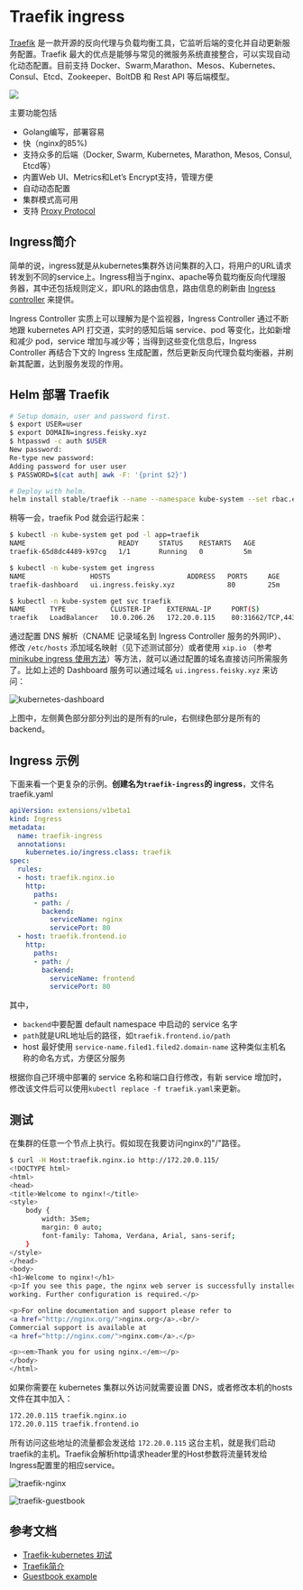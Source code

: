 # Traefik ingress

[Traefik](https://traefik.io/) 是一款开源的反向代理与负载均衡工具，它监听后端的变化并自动更新服务配置。Traefik 最大的优点是能够与常见的微服务系统直接整合，可以实现自动化动态配置。目前支持 Docker、Swarm,Marathon、Mesos、Kubernetes、Consul、Etcd、Zookeeper、BoltDB 和 Rest API 等后端模型。

![](https://docs.traefik.io/img/architecture.png)

主要功能包括

- Golang编写，部署容易
- 快（nginx的85%)
- 支持众多的后端（Docker, Swarm, Kubernetes, Marathon, Mesos, Consul, Etcd等）
- 内置Web UI、Metrics和Let’s Encrypt支持，管理方便
- 自动动态配置
- 集群模式高可用
- 支持 [Proxy Protocol](https://www.haproxy.org/download/1.8/doc/proxy-protocol.txt)

## Ingress简介

简单的说，ingress就是从kubernetes集群外访问集群的入口，将用户的URL请求转发到不同的service上。Ingress相当于nginx、apache等负载均衡反向代理服务器，其中还包括规则定义，即URL的路由信息，路由信息的刷新由 [Ingress controller](https://kubernetes.io/docs/concepts/services-networking/ingress/#ingress-controllers) 来提供。

Ingress Controller 实质上可以理解为是个监视器，Ingress Controller 通过不断地跟 kubernetes API 打交道，实时的感知后端 service、pod 等变化，比如新增和减少 pod，service 增加与减少等；当得到这些变化信息后，Ingress Controller 再结合下文的 Ingress 生成配置，然后更新反向代理负载均衡器，并刷新其配置，达到服务发现的作用。

## Helm 部署 Traefik

```sh
# Setup domain, user and password first.
$ export USER=user
$ export DOMAIN=ingress.feisky.xyz
$ htpasswd -c auth $USER
New password:
Re-type new password:
Adding password for user user
$ PASSWORD=$(cat auth| awk -F: '{print $2}')

# Deploy with helm.
helm install stable/traefik --name --namespace kube-system --set rbac.enabled=true,acme.enabled=true,dashboard.enabled=true,acme.staging=false,acme.email=admin@$DOMAIN,dashboard.domain=ui.$DOMAIN,ssl.enabled=true,acme.challengeType=http-01,dashboard.auth.basic.$USER=$PASSWORD
```

稍等一会，traefik Pod 就会运行起来：

```sh
$ kubectl -n kube-system get pod -l app=traefik
NAME                       READY     STATUS    RESTARTS   AGE
traefik-65d8dc4489-k97cg   1/1       Running   0          5m

$ kubectl -n kube-system get ingress
NAME                HOSTS                   ADDRESS   PORTS     AGE
traefik-dashboard   ui.ingress.feisky.xyz             80        25m

$ kubectl -n kube-system get svc traefik
NAME      TYPE           CLUSTER-IP    EXTERNAL-IP     PORT(S)                      AGE
traefik   LoadBalancer   10.0.206.26   172.20.0.115    80:31662/TCP,443:32618/TCP   24m
```

通过配置 DNS 解析（CNAME 记录域名到 Ingress Controller 服务的外网IP）、修改 `/etc/hosts` 添加域名映射（见下述测试部分）或者使用 `xip.io` （参考 [minikube ingress 使用方法](../minikube-ingress.md)）等方法，就可以通过配置的域名直接访问所需服务了。比如上述的 Dashboard 服务可以通过域名 `ui.ingress.feisky.xyz` 来访问：

![kubernetes-dashboard](images/traefik-dashboard.jpg)

上图中，左侧黄色部分部分列出的是所有的rule，右侧绿色部分是所有的backend。

## Ingress 示例

下面来看一个更复杂的示例。**创建名为`traefik-ingress`的 ingress**，文件名traefik.yaml

```yaml
apiVersion: extensions/v1beta1
kind: Ingress
metadata:
  name: traefik-ingress
  annotations:
    kubernetes.io/ingress.class: traefik
spec:
  rules:
  - host: traefik.nginx.io
    http:
      paths:
      - path: /
        backend:
          serviceName: nginx
          servicePort: 80
  - host: traefik.frontend.io
    http:
      paths:
      - path: /
        backend:
          serviceName: frontend
          servicePort: 80
```

其中，

- `backend`中要配置 default namespace 中启动的 service 名字
- `path`就是URL地址后的路径，如`traefik.frontend.io/path`
- host 最好使用 `service-name.filed1.filed2.domain-name` 这种类似主机名称的命名方式，方便区分服务

根据你自己环境中部署的 service 名称和端口自行修改，有新 service 增加时，修改该文件后可以使用`kubectl replace -f traefik.yaml`来更新。

## 测试

在集群的任意一个节点上执行。假如现在我要访问nginx的"/"路径。

```bash
$ curl -H Host:traefik.nginx.io http://172.20.0.115/
<!DOCTYPE html>
<html>
<head>
<title>Welcome to nginx!</title>
<style>
    body {
        width: 35em;
        margin: 0 auto;
        font-family: Tahoma, Verdana, Arial, sans-serif;
    }
</style>
</head>
<body>
<h1>Welcome to nginx!</h1>
<p>If you see this page, the nginx web server is successfully installed and
working. Further configuration is required.</p>

<p>For online documentation and support please refer to
<a href="http://nginx.org/">nginx.org</a>.<br/>
Commercial support is available at
<a href="http://nginx.com/">nginx.com</a>.</p>

<p><em>Thank you for using nginx.</em></p>
</body>
</html>
```

如果你需要在 kubernetes 集群以外访问就需要设置 DNS，或者修改本机的hosts文件在其中加入：

```sh
172.20.0.115 traefik.nginx.io
172.20.0.115 traefik.frontend.io
```

所有访问这些地址的流量都会发送给 `172.20.0.115` 这台主机，就是我们启动traefik的主机。Traefik会解析http请求header里的Host参数将流量转发给Ingress配置里的相应service。

![traefik-nginx](images/traefik-nginx.jpg)

![traefik-guestbook](images/traefik-guestbook.jpg)

## 参考文档

- [Traefik-kubernetes 初试](http://www.colabug.com/thread-1703745-1-1.html)
- [Traefik简介](http://www.tuicool.com/articles/ZnuEfay)
- [Guestbook example](https://github.com/kubernetes/examples/tree/master/guestbook)

